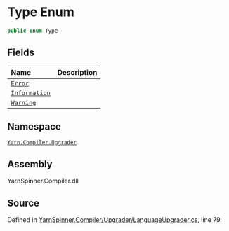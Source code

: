 # Type Enum


```csharp
public enum Type
```



## Fields
|Name|Description|
|:---|:---|
|[`Error`](/api/csharp/yarn.compiler.upgrader/upgraderesult.outputfile.annotation.type.error.md)||
|[`Information`](/api/csharp/yarn.compiler.upgrader/upgraderesult.outputfile.annotation.type.information.md)||
|[`Warning`](/api/csharp/yarn.compiler.upgrader/upgraderesult.outputfile.annotation.type.warning.md)||
## Namespace
[`Yarn.Compiler.Upgrader`](/api/csharp/yarn.compiler.upgrader/README.md)

## Assembly
YarnSpinner.Compiler.dll

## Source
Defined in [YarnSpinner.Compiler/Upgrader/LanguageUpgrader.cs](https://github.com/YarnSpinnerTool/YarnSpinner//blob/develop/YarnSpinner.Compiler/Upgrader/LanguageUpgrader.cs#L79), line 79.
